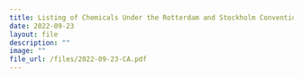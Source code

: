 ```yaml
---
title: Listing of Chemicals Under the Rotterdam and Stockholm Conventions
date: 2022-09-23
layout: file
description: ""
image: ""
file_url: /files/2022-09-23-CA.pdf
---
```

